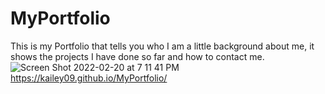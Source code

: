 # MyPortfolio
This is my Portfolio that tells you who I am a little background about me, it shows the projects I have done so far and how to contact me. 
![Screen Shot 2022-02-20 at 7 11 41 PM](https://user-images.githubusercontent.com/98546041/154870922-eaccc665-3fb4-4b2d-b2e1-2c9ce98e09ef.png)
https://kailey09.github.io/MyPortfolio/
